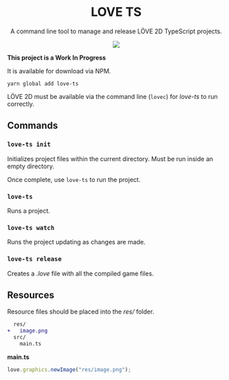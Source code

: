 <div align="center">
  <h1>LOVE TS</h1>
  <p>A command line tool to manage and release LÖVE 2D TypeScript projects.</p>
  <img src="https://i.imgur.com/IGcxwif.gif" />
</div>

**This project is a Work In Progress**

It is available for download via NPM.

```
yarn global add love-ts
```

LÖVE 2D must be available via the command line (`lovec`) for _love-ts_ to run correctly.

## Commands

### `love-ts init`

Initializes project files within the current directory. Must be run inside an empty directory.

Once complete, use `love-ts` to run the project.

### `love-ts`

Runs a project.

### `love-ts watch`

Runs the project updating as changes are made.

### `love-ts release`

Creates a _.love_ file with all the compiled game files.

## Resources

Resource files should be placed into the _res/_ folder.

```diff
  res/
+   image.png
  src/
    main.ts
```

**main.ts**

```ts
love.graphics.newImage("res/image.png");
```
